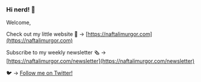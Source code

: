 ### Hi nerd! 👋

<!--
**naftalimurgor/naftalimurgor** is a ✨ _special_ ✨ repository because its `README.md` (this file) appears on your GitHub profile.

Here are some ideas to get you started:

- 🔭 I’m currently working on ...
- 🌱 I’m currently learning ...
- 👯 I’m looking to collaborate on ...
- 🤔 I’m looking for help with ...
- 💬 Ask me about ...
- 📫 How to reach me: ...
- 😄 Pronouns: ...
- ⚡ Fun fact: ...
-->
Welcome,

Check out my little website 🔗 → [https://naftalimurgor.com](https://naftalimurgor.com)

Subscribe to my weekly newsletter 🗞️ →  [https://naftalimurgor.com/newsletter](https://naftalimurgor.com/newsletter)

🐦 → [Follow me on Twitter!](https://twitter.com/nkmurgor)
